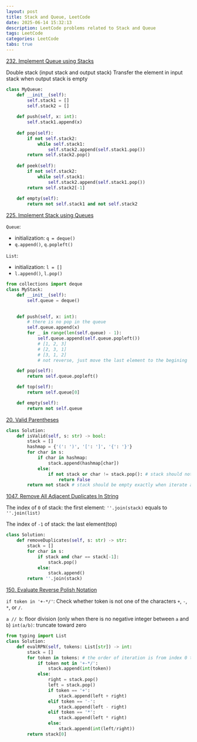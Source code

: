```yaml
---
layout: post
title: Stack and Queue, LeetCode
date: 2025-06-14 15:32:13
description: LeetCode problems related to Stack and Queue
tags: LeetCode
categories: LeetCode
tabs: true
---
```

[232. Implement Queue using Stacks](https://leetcode.com/problems/implement-queue-using-stacks/description/)

Double stack (input stack and output stack)
Transfer the element in input stack when output stack is empty
```python
class MyQueue:
    def __init__(self):
        self.stack1 = []
        self.stack2 = []
    
    def push(self, x: int):
        self.stack1.append(x)
    
    def pop(self):
        if not self.stack2:
            while self.stack1:
                self.stack2.append(self.stack1.pop())
        return self.stack2.pop()
    
    def peek(self):
        if not self.stack2:
            while self.stack1:
                self.stack2.append(self.stack1.pop())
        return self.stack2[-1]
    
    def empty(self):
        return not self.stack1 and not self.stack2
```

[225. Implement Stack using Queues](https://leetcode.com/problems/implement-stack-using-queues/description/)

`Queue`:
- initialization: `q = deque()`
- `q.append()`, `q.popleft()`

`List`:
- initialization: `l = []`
- `l.append()`, `l.pop()`

```python
from collections import deque
class MyStack:
    def __init__(self):
        self.queue = deque()
    

    def push(self, x: int):
        # there is no pop in the queue
        self.queue.append(x)
        for _ in range(len(self.queue) - 1):
            self.queue.append(self.queue.popleft())
            # [1, 2, 3]
            # [2, 3, 1]
            # [3, 1, 2]
            # not reverse, just move the last element to the begining

    def pop(self):
        return self.queue.popleft()

    def top(self):
        return self.queue[0]

    def empty(self):
        return not self.queue    
```

[20. Valid Parentheses](https://leetcode.com/problems/valid-parentheses/description/)

```python
class Solution:
    def isValid(self, s: str) -> bool:
        stack = []
        hashmap = {'(': ')', '[': ']', '{': '}'}
        for char in s:
            if char in hashmap:
                stack.append(hashmap[char])
            else:
                if not stack or char != stack.pop(): # stack should not be empty in advance
                    return False
        return not stack # stack should be empty exactly when iterate all char in s
```

[1047. Remove All Adjacent Duplicates In String](https://leetcode.com/problems/remove-all-adjacent-duplicates-in-string/description/)

The index of `0` of stack: the first element: `''.join(stack)` equals to `''.join(list)` 

The index of `-1` of stack: the last element(top)

```python
class Solution:
    def removeDuplicates(self, s: str) -> str:
        stack = []
        for char in s:
            if stack and char == stack[-1]:
                stack.pop()
            else:
                stack.append()
        return ''.join(stack)
```
[150. Evaluate Reverse Polish Notation](https://leetcode.com/problems/evaluate-reverse-polish-notation/description/)

`if token in '+-*/'`: Check whether token is not one of the characters `+`, `-`, `*`, or `/`.

`a // b`: floor division (only when there is no negative integer between `a` and `b`)
`int(a/b)`: truncate toward zero

```python
from typing import List
class Solution:
    def evalRPN(self, tokens: List[str]) -> int:
        stack = []
        for token in tokens: # the order of iteration is from index 0 to index len(tokens) - 1
            if token not in '+-*/':
                stack.append(int(token))
            else:
                right = stack.pop()
                left = stack.pop()
                if token == '+':
                    stack.append(left + right)
                elif token == '-':
                    stack.append(left - right)
                elif token == '*':
                    stack.append(left * right)
                else:
                    stack.append(int(left/right))
        return stack[0]
```